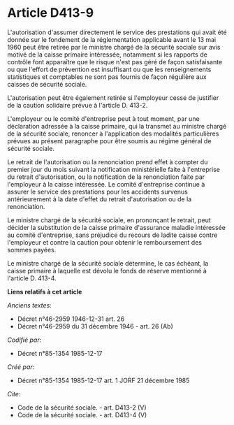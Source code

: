 # Article D413-9

L'autorisation d'assumer directement le service des prestations qui avait été donnée sur le fondement de la réglementation
applicable avant le 13 mai 1960 peut être retirée par le ministre chargé de la sécurité sociale sur avis motivé de la caisse
primaire intéressée, notamment si les rapports de contrôle font apparaître que le risque n'est pas géré de façon
satisfaisante ou que l'effort de prévention est insuffisant ou que les renseignements statistiques et comptables ne sont pas
fournis de façon régulière aux caisses de sécurité sociale. 

L'autorisation peut être également retirée si l'employeur cesse de justifier de la caution solidaire prévue à l'article D.
413-2.

L'employeur ou le comité d'entreprise peut à tout moment, par une déclaration adressée à la caisse primaire, qui la transmet
au ministre chargé de la sécurité sociale, renoncer à l'application des modalités particulières prévues au présent paragraphe
pour être soumis au régime général de sécurité sociale. 

Le retrait de l'autorisation ou la renonciation prend effet à compter du premier jour du mois suivant la notification
ministérielle faite à l'entreprise du retrait d'autorisation, ou la notification de la renonciation faite par l'employeur à
la caisse intéressée. Le comité d'entreprise continue à assurer le service des prestations pour les accidents survenus
antérieurement à la date d'effet du retrait d'autorisation ou de la renonciation. 

Le ministre chargé de la sécurité sociale, en prononçant le retrait, peut décider la substitution de la caisse primaire
d'assurance maladie intéressée au comité d'entreprise, sans préjudice du recours de ladite caisse contre l'employeur et
contre la caution pour obtenir le remboursement des sommes payées. 

Le ministre chargé de la sécurité sociale détermine, le cas échéant, la caisse primaire à laquelle est dévolu le fonds de
réserve mentionné à l'article D. 413-4.

**Liens relatifs à cet article**

_Anciens textes_:

  - Décret n°46-2959 1946-12-31 art. 26
  - Décret n°46-2959 du 31 décembre 1946 - art. 26 (Ab)

_Codifié par_:

  - Décret n°85-1354 1985-12-17

_Créé par_:

  - Décret n°85-1354 1985-12-17 art. 1 JORF 21 décembre 1985

_Cite_:

  - Code de la sécurité sociale. - art. D413-2 (V)
  - Code de la sécurité sociale. - art. D413-4 (V)
